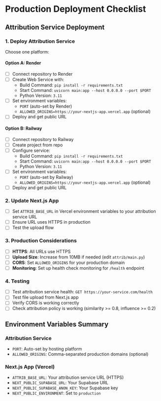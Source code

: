 # Production Deployment Checklist

## Attribution Service Deployment

### 1. Deploy Attribution Service

Choose one platform:

#### Option A: Render

- [ ] Connect repository to Render
- [ ] Create Web Service with:
  - Build Command: `pip install -r requirements.txt`
  - Start Command: `uvicorn main:app --host 0.0.0.0 --port $PORT`
  - Python Version: `3.11`
- [ ] Set environment variables:
  - `PORT` (auto-set by Render)
  - `ALLOWED_ORIGINS=https://your-nextjs-app.vercel.app` (optional)
- [ ] Deploy and get public URL

#### Option B: Railway

- [ ] Connect repository to Railway
- [ ] Create project from repo
- [ ] Configure service:
  - Build Command: `pip install -r requirements.txt`
  - Start Command: `uvicorn main:app --host 0.0.0.0 --port $PORT`
  - Python Version: `3.11`
- [ ] Set environment variables:
  - `PORT` (auto-set by Railway)
  - `ALLOWED_ORIGINS=https://your-nextjs-app.vercel.app` (optional)
- [ ] Deploy and get public URL

### 2. Update Next.js App

- [ ] Set `ATTRIB_BASE_URL` in Vercel environment variables to your attribution service URL
- [ ] Ensure URL uses HTTPS in production
- [ ] Test the upload flow

### 3. Production Considerations

- [ ] **HTTPS**: All URLs use HTTPS
- [ ] **Upload Size**: Increase from 10MB if needed (edit `attrib/main.py`)
- [ ] **CORS**: Set `ALLOWED_ORIGINS` for your production domain
- [ ] **Monitoring**: Set up health check monitoring for `/health` endpoint

### 4. Testing

- [ ] Test attribution service health: `GET https://your-service.com/health`
- [ ] Test file upload from Next.js app
- [ ] Verify CORS is working correctly
- [ ] Check attribution policy is working (similarity >= 0.8, influence >= 0.2)

## Environment Variables Summary

### Attribution Service

- `PORT`: Auto-set by hosting platform
- `ALLOWED_ORIGINS`: Comma-separated production domains (optional)

### Next.js App (Vercel)

- `ATTRIB_BASE_URL`: Your attribution service URL (HTTPS)
- `NEXT_PUBLIC_SUPABASE_URL`: Your Supabase URL
- `NEXT_PUBLIC_SUPABASE_ANON_KEY`: Your Supabase key
- `NEXT_PUBLIC_ENVIRONMENT`: Set to `production`
